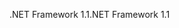 <span data-ttu-id="463ad-101">.NET Framework 1.1</span><span class="sxs-lookup"><span data-stu-id="463ad-101">.NET Framework 1.1</span></span>